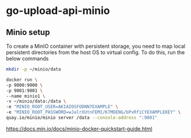 # go-upload-api-minio

## Minio setup
To create a MinIO container with persistent storage, you need to map local persistent directories from the host OS to virtual config. 
To do this, run the below commands
```sh
mkdir -p ~/minio/data

docker run \
-p 9000:9000 \
-p 9001:9001 \
--name minio1 \
-v ~/minio/data:/data \
-e "MINIO_ROOT_USER=AKIAIOSFODNN7EXAMPLE" \
-e "MINIO_ROOT_PASSWORD=wJalrXUtnFEMI/K7MDENG/bPxRfiCYEXAMPLEKEY" \
quay.io/minio/minio server /data --console-address ":9001"
```
https://docs.min.io/docs/minio-docker-quickstart-guide.html
